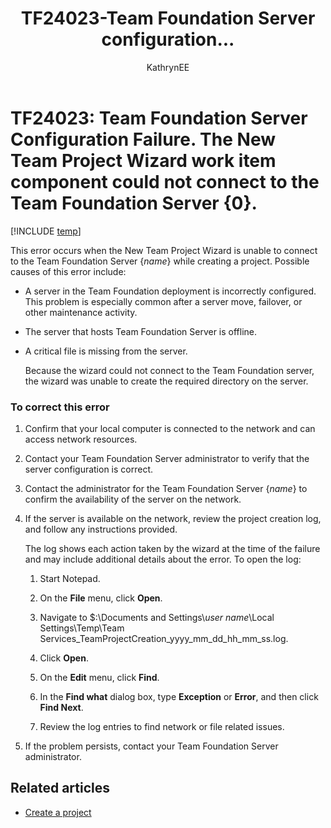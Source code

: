 ﻿---
title: TF24023-Team Foundation Server configuration... 
titleSuffix: Azure DevOps & TFS
description: Occurs when the New Team Project Wizard is unable to connect to the Team Foundation Server while creating a project 
ms.technology: devops-agile
ms.assetid: 83546f98-1ca6-4b07-afe5-134df7f291bf
ms.author: kaelli
author: KathrynEE
ms.topic: troubleshooting
ms.date: 02/22/2017
---

# TF24023: Team Foundation Server Configuration Failure. The New Team Project Wizard work item component could not connect to the Team Foundation Server {0}.

[!INCLUDE [temp](../../includes/version-vsts-tfs-all-versions.md)]

This error occurs when the New Team Project Wizard is unable to connect to the Team Foundation Server {*name*} while creating a project. Possible causes of this error include:  
  
- A server in the Team Foundation deployment is incorrectly configured. This problem is especially common after a server move, failover, or other maintenance activity.  
  
- The server that hosts Team Foundation Server is offline.  
  
- A critical file is missing from the server.  
  
  Because the wizard could not connect to the Team Foundation server, the wizard was unable to create the required directory on the server.  
  
### To correct this error  
  
1.  Confirm that your local computer is connected to the network and can access network resources.  
  
2.  Contact your Team Foundation Server administrator to verify that the server configuration is correct.  
  
3.  Contact the administrator for the Team Foundation Server {*name*} to confirm the availability of the server on the network.  
  
4.  If the server is available on the network, review the project creation log, and follow any instructions provided.  
  
     The log shows each action taken by the wizard at the time of the failure and may include additional details about the error. To open the log:  
  
    1.  Start Notepad.  
  
    2.  On the **File** menu, click **Open**.  
  
    3.  Navigate to $:\Documents and Settings\\*user name*\Local Settings\Temp\Team Services_TeamProjectCreation_yyyy_mm_dd_hh_mm_ss.log.  
  
    4.  Click **Open**.  
  
    5.  On the **Edit** menu, click **Find**.  
  
    6.  In the **Find what** dialog box, type **Exception** or **Error**, and then click **Find Next**.  
  
    7.  Review the log entries to find network or file related issues.  
  
5.  If the problem persists, contact your Team Foundation Server administrator.  
    
## Related articles
- [Create a project](../../organizations/projects/create-project.md) 
